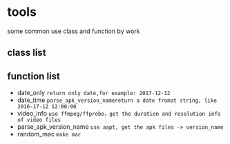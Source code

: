 # tools
some common use class and function by work
## class list
## function list 
* date_only   ```return only date,for example: 2017-12-12```
* date_time   ```parse_apk_version_namereturn a date fromat string, like 2016-17-12 12:00:00```
* video_info  ```use ffmpeg/ffprobe，get the duration and resolution info of video files```
* parse_apk_version_name ```use aapt, get the apk files -> version_name``` 
* random_mac ```make mac ```
